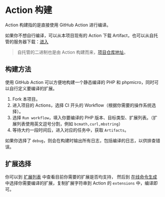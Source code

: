 # Action 构建

Action 构建指的是直接使用 GitHub Action 进行编译。

如果你不想自行编译，可以从本项目现有的 Action 下载 Artifact，也可以从自托管的服务器下载：[进入](https://dl.zhamao.xin/static-php-cli/)

> 自托管的二进制也是由 Action 构建而来，[项目仓库地址](https://github.com/zhamao-robot/static-php-cli)。

## 构建方法

使用 GitHub Action 可以方便地构建一个静态编译的 PHP 和 phpmicro，同时可以自行定义要编译的扩展。

1. Fork 本项目。
2. 进入项目的 Actions，选择 CI 开头的 Workflow（根据你需要的操作系统选择）。
3. 选择 `Run workflow`，填入你要编译的 PHP 版本、目标类型、扩展列表。（扩展列表使用英文逗号分割，例如 `bcmath,curl,mbstring`）
4. 等待大约一段时间后，进入对应的任务中，获取 `Artifacts`。

如果你选择了 `debug`，则会在构建时输出所有日志，包括编译的日志，以供排查错误。

## 扩展选择

你可以到 [扩展列表](/zh/guide/extensions) 中查看目前你需要的扩展是否均支持，
然后到 [在线命令生成](/zh/guide/cli-generator) 中选择你需要编译的扩展，复制扩展字符串到 Action 的 `extensions` 中，编译即可。
